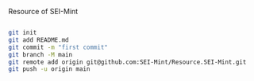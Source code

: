 Resource of SEI-Mint

```bash

git init
git add README.md
git commit -m "first commit"
git branch -M main
git remote add origin git@github.com:SEI-Mint/Resource.SEI-Mint.git
git push -u origin main

```